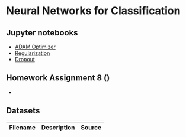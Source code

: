 # Neural Networks for Classification


## Jupyter notebooks
- [ADAM Optimizer]()
- [Regularization]()
- [Dropout]()

## Homework Assignment 8 ()

- []()


## Datasets
Filename | Description |  Source
--- | --- |  --- 
